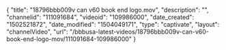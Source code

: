 {
    "title": "18796bbb009v can v60 book end logo.mov",
    "description": "",
    "channelid": "111091684",
    "videoid": "109986000",
    "date_created": "1502521872",
    "date_modified": "1504049171",
    "type": "captivate",
    "layout": "channelVideo",
    "url": "\/bbbusa-latest-videos\/18796bbb009v-can-v60-book-end-logo-mov\/111091684-109986000"
}